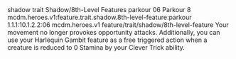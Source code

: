 <ability>
  <metadata>
    <class>shadow</class>
    <feature_type>trait</feature_type>
    <file_dpath>Shadow/8th-Level Features</file_dpath>
    <item_id>parkour</item_id>
    <item_index>06</item_index>
    <item_name>Parkour</item_name>
    <level>8</level>
    <scc>mcdm.heroes.v1:feature.trait.shadow.8th-level-feature:parkour</scc>
    <scdc>1.1.1:10.1.2.2:06</scdc>
    <source>mcdm.heroes.v1</source>
    <type>feature/trait/shadow/8th-level-feature</type>
  </metadata>
  <effects>
    <effect type="mundane">Your movement no longer provokes opportunity attacks. Additionally, you can use your Harlequin Gambit feature as a free triggered action when a creature is reduced to 0 Stamina by your Clever Trick ability.</effect>
  </effects>
</ability>
